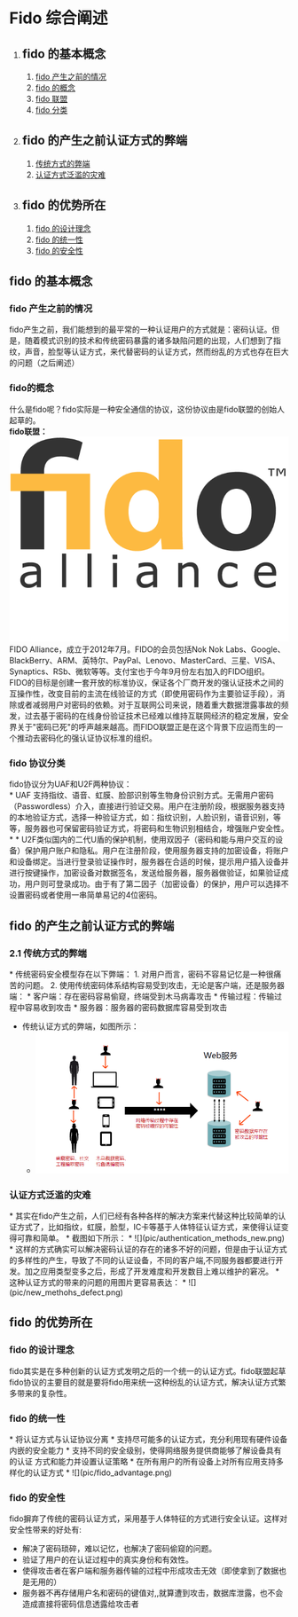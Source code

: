 # Fido 综合阐述  


  1. ## fido 的基本概念
     1.  [fido 产生之前的情况](#1.1)
     2.  [fido 的概念](#1.2)
     3.  [fido 联盟](#1.2)
     4.  [fido 分类](#1.3) 
   
  2. ## fido 的产生之前认证方式的弊端
     1. [传统方式的弊端](#2.1) 
     2. [认证方式泛滥的灾难](#2.2)
      
  3. ## fido 的优势所在
     1. [fido 的设计理念](#3.1)
     2. [fido 的统一性](#3.2)
     3. [fido 的安全性](#3.3)
     



<h2 id="1">fido 的基本概念</h2> 
   <h3 id="1.1">fido 产生之前的情况</h3>fido产生之前，我们能想到的最平常的一种认证用户的方式就是：密码认证。但是，随着模式识别的技术和传统密码暴露的诸多缺陷问题的出现，人们想到了指纹，声音，脸型等认证方式，来代替密码的认证方式，然而纷乱的方式也存在巨大的问题（之后阐述）
   <h3 id="1.2">fido的概念</h3>
   
   什么是fido呢？fido实际是一种安全通信的协议，这份协议由是fido联盟的创始人起草的。
   </br>**fido联盟：**![](pic/logo_fido.png)</br>FIDO Alliance，成立于2012年7月。FIDO的会员包括Nok Nok Labs、Google、BlackBerry、ARM、英特尔、PayPal、Lenovo、MasterCard、三星、VISA、Synaptics、RSb、微软等等。支付宝也于今年9月份左右加入的FIDO组织。
   </br>FIDO的目标是创建一套开放的标准协议，保证各个厂商开发的强认证技术之间的互操作性，改变目前的主流在线验证的方式（即使用密码作为主要验证手段），消除或者减弱用户对密码的依赖。对于互联网公司来说，随着重大数据泄露事故的频发，过去基于密码的在线身份验证技术已经难以维持互联网经济的稳定发展，安全界关于"密码已死"的呼声越来越高。而FIDO联盟正是在这个背景下应运而生的一个推动去密码化的强认证协议标准的组织。
   <h3 id="1.3">fido 协议分类</h3>
   fido协议分为UAF和U2F两种协议：</br>  
    *    UAF 支持指纹、语音、虹膜、脸部识别等生物身份识别方式。无需用户密码（Passwordless）介入，直接进行验证交易。用户在注册阶段，根据服务器支持的本地验证方式，选择一种验证方式，如：指纹识别，人脸识别，语音识别，等等，服务器也可保留密码验证方式，将密码和生物识别相结合，增强账户安全性。
    *    
    *    U2F类似国内的二代U盾的保护机制，使用双因子（密码和能与用户交互的设备）保护用户账户和隐私。用户在注册阶段，使用服务器支持的加密设备，将账户和设备绑定。当进行登录验证操作时，服务器在合适的时候，提示用户插入设备并进行按键操作，加密设备对数据签名，发送给服务器，服务器做验证，如果验证成功，用户则可登录成功。由于有了第二因子（加密设备）的保护，用户可以选择不设置密码或者使用一串简单易记的4位密码。
     
   
   

<h2 id="2">fido 的产生之前认证方式的弊端</h2>
  <h3 id="2.1">2.1 传统方式的弊端</h3> 
   * 传统密码安全模型存在以下弊端： 
      1. 对用户而言，密码不容易记忆是一种很痛苦的问题。
      2. 使用传统密码体系结构容易受到攻击，无论是客户端，还是服务器端：
         * 客户端：存在密码容易偷窥，终端受到木马病毒攻击
         * 传输过程：传输过程中容易收到攻击
         * 服务器：服务器的密码数据库容易受到攻击
      

  * 传统认证方式的弊端，如图所示：
      *  ![弊端](pic/traditional_defect.png) 
     
    
  <h3 id="2.2">认证方式泛滥的灾难</h3> 
   *  其实在fido产生之前，人们已经有各种各样的解决方案来代替这种比较简单的认证方式了，比如指纹，虹膜，脸型，IC卡等基于人体特征认证方式，来使得认证变得可靠和简单。
       * 截图如下所示：
       * ![](pic/authentication_methods_new.png)
       * 这样的方式确实可以解决密码认证的存在的诸多不好的问题，但是由于认证方式的多样性的产生，导致了不同的认证设备，不同的客户端,不同服务器都要进行开发。加之应用类型变多之后，形成了开发难度和开发数目上难以维护的窘况。
       * 这种认证方式的带来的问题的用图片更容易表达：
       * ![](pic/new_methohs_defect.png)
       
        
  <h2 id="3">fido 的优势所在</h2>
   <h3 id="3.1">fido 的设计理念</h3>fido其实是在多种创新的认证方式发明之后的一个统一的认证方式。fido联盟起草fido协议的主要目的就是要将fido用来统一这种纷乱的认证方式，解决认证方式繁多带来的复杂性。
   <h3 id="3.2">fido 的统一性</h3> 
   *  将认证方式与认证协议分离
   *  支持尽可能多的认证方式，充分利用现有硬件设备内嵌的安全能力
   *  支持不同的安全级别，使得网络服务提供商能够了解设备具有的认证
方式和能力并设置认证策略 
   *  在所有用户的所有设备上对所有应用支持多样化的认证方式
   *  ![](pic/fido_advantage.png)
   
  <h3 id="3.3">fido 的安全性</h3> fido摒弃了传统的密码认证方式，采用基于人体特征的方式进行安全认证。这样对安全性带来的好处有:</br>
   
   *  解决了密码琐碎，难以记忆，也解决了密码偷窥的问题。
   *  验证了用户的在认证过程中的真实身份和有效性。
   *  使得攻击者在客户端和服务器传输的过程中形成攻击无效（即使拿到了数据也是无用的）
   *  服务器不再存储用户名和密码的键值对,,就算遭到攻击，数据库泄露，也不会造成直接将密码信息透露给攻击者
  
    
     




